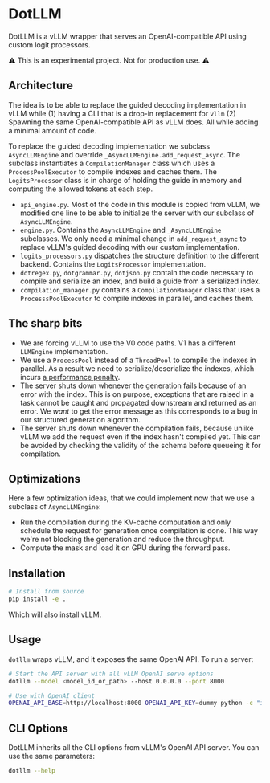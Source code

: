 # DotLLM

DotLLM is a vLLM wrapper that serves an OpenAI-compatible API using custom logit processors.

⚠️ This is an experimental project. Not for production use. ⚠️

## Architecture

The idea is to be able to replace the guided decoding implementation in vLLM while (1) having a CLI that is a drop-in replacement for `vllm` (2) Spawning the same OpenAI-compatible API as vLLM does. All while adding a minimal amount of code.

To replace the guided decoding implementation we subclass `AsyncLLMEngine` and override `_AsyncLLMEngine.add_request_async`. The subclass instantiates a `CompilationManager` class which uses a `ProcessPoolExecutor` to compile indexes and caches them. The `LogitsProcessor` class is in charge of holding the guide in memory and computing the allowed tokens at each step.

- `api_engine.py`. Most of the code in this module is copied from vLLM, we modified one line to be able to initialize the server with our subclass of `AsyncLLMEngine`.
- `engine.py`. Contains the `AsyncLLMEngine` and `_AsyncLLMEngine` subclasses. We only need a minimal change in `add_request_async` to replace vLLM's guided decoding with our custom implementation.
- `logits_processors.py` dispatches the structure definition to the different backend. Contains the `LogitsProcessor` implementation.
- `dotregex.py`, `dotgrammar.py`, `dotjson.py` contain the code necessary to compile and serialize an index, and build a guide from a serialized index.
- `compilation_manager.py` contains a `CompilationManager` class that uses a `ProcesssPoolExecutor` to compile indexes in parallel, and caches them.


## The sharp bits

- We are forcing vLLM to use the V0 code paths. V1 has a different `LLMEngine` implementation.
- We use a `ProcessPool` instead of a `ThreadPool` to compile the indexes in parallel. As a result we need to serialize/deserialize the indexes, which incurs [a performance penalty](https://github.com/dottxt-ai/dotregex/issues/335).
- The server shuts down whenever the generation fails because of an error with the index. This is on purpose, exceptions that are raised in a task cannot be caught and propagated downstream and returned as an error. We *want* to get the error message as this corresponds to a bug in our structured generation algorithm.
- The server shuts down whenever the compilation fails, because unlike vLLM we add the request even if the index hasn't compiled yet. This can be avoided by checking the validity of the schema before queueing it for compilation.


## Optimizations

Here a few optimization ideas, that we could implement now that we use a subclass of `AsyncLLMEngine`:

- Run the compilation during the KV-cache computation and only schedule the request for generation once compilation is done. This way we're not blocking the generation and reduce the throughput.
- Compute the mask and load it on GPU during the forward pass.


## Installation

```bash
# Install from source
pip install -e .
```

Which will also install vLLM.

## Usage

`dotllm` wraps vLLM, and it exposes the same OpenAI API. To run a server:

```bash
# Start the API server with all vLLM OpenAI serve options
dotllm --model <model_id_or_path> --host 0.0.0.0 --port 8000

# Use with OpenAI client
OPENAI_API_BASE=http://localhost:8000 OPENAI_API_KEY=dummy python -c "import openai; print(openai.ChatCompletion.create(model='mistralai/Mistral-7B-Instruct-v0.2', messages=[{'role': 'user', 'content': 'Hello!'}]))"
```

## CLI Options

DotLLM inherits all the CLI options from vLLM's OpenAI API server. You can use the same parameters:

```bash
dotllm --help
```
